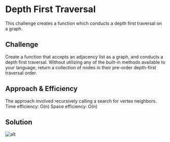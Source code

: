 # Depth First Traversal
This challenge creates a function which conducts a depth first traversal on a graph.

## Challenge
Create a function that accepts an adjacency list as a graph, and conducts a depth first traversal. Without utilizing any of the built-in methods available to your language, return a collection of nodes in their pre-order depth-first traversal order.

## Approach & Efficiency
The approach involved recursively calling a search for vertex neighbors.
Time efficiency: O(n)
Space efficiency: O(n)

## Solution
![alt]()